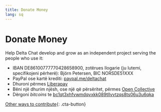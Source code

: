 ```yaml
---
title: Donate Money
lang: sq
---
```


# Donate Money

Help Delta Chat develop and grow as an independent project serving the people who use it:

- IBAN DE86100777770428658900, zotërues llogarie (ju lutemi, specifikojeni përherë): Björn Petersen, BIC NORSDE51XXX
- PayPal ose kartë krediti: [paypal.me/deltachat](https://paypal.me/deltachat/20)
- Dhuroni përmes [Liberapay](https://liberapay.com/delta.chat/)
- Bëni një dhurim njësh, ose një që përsëritet, përmes [Open Collective](https://opencollective.com/delta-chat/donate)
- Dërgoni <em>bitcoins</em> te [bc1qt3xhfvwmdqvxkk089tllvvtzqs8ts06u3u6qka](bitcoin:bc1qt3xhfvwmdqvxkk089tllvvtzqs8ts06u3u6qka)

[Other ways to contribute](contribute){: .cta-button}
